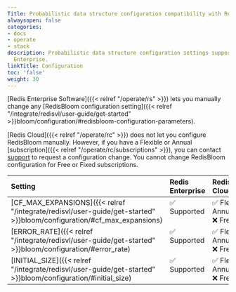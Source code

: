 ```yaml
---
Title: Probabilistic data structure configuration compatibility with Redis Enterprise
alwaysopen: false
categories:
- docs
- operate
- stack
description: Probabilistic data structure configuration settings supported by Redis
  Enterprise.
linkTitle: Configuration
toc: 'false'
weight: 30
---
```


[Redis Enterprise Software]({{< relref "/operate/rs" >}}) lets you manually change any [RedisBloom configuration setting]({{< relref "/integrate/redisvl/user-guide/get-started" >}}bloom/configuration/#redisbloom-configuration-parameters).

[Redis Cloud]({{< relref "/operate/rc" >}}) does not let you configure RedisBloom manually. However, if you have a Flexible or Annual [subscription]({{< relref "/operate/rc/subscriptions" >}}), you can contact [support](https://redis.com/company/support/) to request a configuration change. You cannot change RedisBloom configuration for Free or Fixed subscriptions.

| Setting | Redis<br />Enterprise | Redis<br />Cloud | Notes |
|:--------|:----------------------|:-----------------|:------|
| [CF_MAX_EXPANSIONS]({{< relref "/integrate/redisvl/user-guide/get-started" >}}bloom/configuration/#cf_max_expansions) | <span title="Supported">&#x2705; Supported</span><br /><span><br /></span> | <span title="Supported">&#x2705; Flexible & Annual</span><br /><span title="Not supported"><nobr>&#x274c; Free & Fixed</nobr></span> | Default: 32 |
| [ERROR_RATE]({{< relref "/integrate/redisvl/user-guide/get-started" >}}bloom/configuration/#error_rate) | <span title="Supported">&#x2705; Supported</span><br /><span><br /></span> | <span title="Supported">&#x2705; Flexible & Annual</span><br /><span title="Not supported"><nobr>&#x274c; Free & Fixed</nobr></span> | Default: 0.01 |
| [INITIAL_SIZE]({{< relref "/integrate/redisvl/user-guide/get-started" >}}bloom/configuration/#initial_size) | <span title="Supported">&#x2705; Supported</span><br /><span><br /></span> | <span title="Supported">&#x2705; Flexible & Annual</span><br /><span title="Not supported"><nobr>&#x274c; Free & Fixed</nobr></span> | Default: 100 |
